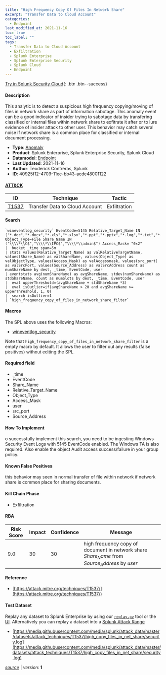 ```yaml
---
title: "High Frequency Copy Of Files In Network Share"
excerpt: "Transfer Data to Cloud Account"
categories:
  - Endpoint
last_modified_at: 2021-11-16
toc: true
toc_label: ""
tags:
  - Transfer Data to Cloud Account
  - Exfiltration
  - Splunk Enterprise
  - Splunk Enterprise Security
  - Splunk Cloud
  - Endpoint
---
```




[Try in Splunk Security Cloud](https://www.splunk.com/en_us/cyber-security.html){: .btn .btn--success}

#### Description

This analytic is to detect a suspicious high frequency copying/moving of files in network share as part of information sabotage. This anomaly event can be a good indicator of insider trying to sabotage data by transfering classified or internal files within network share to exfitrate it after or to lure evidence of insider attack to other user. This behavior may catch several noise if network share is a common place for classified or internal document processing.

- **Type**: [Anomaly](https://github.com/splunk/security_content/wiki/Detection-Analytic-Types)
- **Product**: Splunk Enterprise, Splunk Enterprise Security, Splunk Cloud
- **Datamodel**: [Endpoint](https://docs.splunk.com/Documentation/CIM/latest/User/Endpoint)
- **Last Updated**: 2021-11-16
- **Author**: Teoderick Contreras, Splunk
- **ID**: 40925f12-4709-11ec-bb43-acde48001122


#### [ATT&CK](https://attack.mitre.org/)

| ID             | Technique        |  Tactic             |
| -------------- | ---------------- |-------------------- |
| [T1537](https://attack.mitre.org/techniques/T1537/) | Transfer Data to Cloud Account | Exfiltration |

#### Search

```
`wineventlog_security` EventCode=5145 Relative_Target_Name IN ("*.doc","*.docx","*.xls","*.xlsx","*.ppt","*.pptx","*.log","*.txt","*.db","*.7z","*.zip","*.rar","*.tar","*.gz","*.jpg","*.gif","*.png","*.bmp","*.pdf","*.rtf","*.key") Object_Type=File Share_Name IN ("\\\\*\\C$","\\\\*\\IPC$","\\\\*\\admin$") Access_Mask= "0x2" 
|  bucket _time span=5m 
| stats values(Relative_Target_Name) as valRelativeTargetName, values(Share_Name) as valShareName, values(Object_Type) as valObjectType, values(Access_Mask) as valAccessmask, values(src_port) as valSrcPort, values(Source_Address) as valSrcAddress count as numShareName by dest, _time, EventCode, user 
| eventstats avg(numShareName) as avgShareName, stdev(numShareName) as stdShareName, count as numSlots by dest, _time, EventCode, user 
|  eval upperThreshold=(avgShareName + stdShareName *3) 
|  eval isOutlier=if(avgShareName > 20 and avgShareName >= upperThreshold, 1, 0) 
|  search isOutlier=1 
| `high_frequency_copy_of_files_in_network_share_filter`
```

#### Macros
The SPL above uses the following Macros:
* [wineventlog_security](https://github.com/splunk/security_content/blob/develop/macros/wineventlog_security.yml)

Note that `high_frequency_copy_of_files_in_network_share_filter` is a empty macro by default. It allows the user to filter out any results (false positives) without editing the SPL.

#### Required field
* _time
* EventCode
* Share_Name
* Relative_Target_Name
* Object_Type
* Access_Mask
* user
* src_port
* Source_Address


#### How To Implement
o successfully implement this search, you need to be ingesting Windows Security Event Logs with 5145 EventCode enabled. The Windows TA is also required. Also enable the object Audit access success/failure in your group policy.

#### Known False Positives
this behavior may seen in normal transfer of file within network if network share is common place for sharing documents.

#### Kill Chain Phase
* Exfiltration



#### RBA

| Risk Score  | Impact      | Confidence   | Message      |
| ----------- | ----------- |--------------|--------------|
| 9.0 | 30 | 30 | high frequency copy of document in network share $Share_Name$ from $Source_Address$ by $user$ |




#### Reference

* [https://attack.mitre.org/techniques/T1537/](https://attack.mitre.org/techniques/T1537/)



#### Test Dataset
Replay any dataset to Splunk Enterprise by using our [`replay.py`](https://github.com/splunk/attack_data#using-replaypy) tool or the [UI](https://github.com/splunk/attack_data#using-ui).
Alternatively you can replay a dataset into a [Splunk Attack Range](https://github.com/splunk/attack_range#replay-dumps-into-attack-range-splunk-server)

* [https://media.githubusercontent.com/media/splunk/attack_data/master/datasets/attack_techniques/T1537/high_copy_files_in_net_share/security.log](https://media.githubusercontent.com/media/splunk/attack_data/master/datasets/attack_techniques/T1537/high_copy_files_in_net_share/security.log)



[*source*](https://github.com/splunk/security_content/tree/develop/detections/endpoint/high_frequency_copy_of_files_in_network_share.yml) \| *version*: **1**